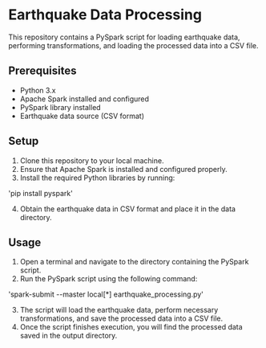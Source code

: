 # Earthquake Data Processing 

This repository contains a PySpark script for loading earthquake data, performing transformations, and loading the processed data into a CSV file. 

## Prerequisites
- Python 3.x
- Apache Spark installed and configured
- PySpark library installed
- Earthquake data source (CSV format)

## Setup
1. Clone this repository to your local machine.
2. Ensure that Apache Spark is installed and configured properly.
3. Install the required Python libraries by running:

'pip install pyspark'

4. Obtain the earthquake data in CSV format and place it in the data directory.

## Usage
1. Open a terminal and navigate to the directory containing the PySpark script.
2. Run the PySpark script using the following command:

'spark-submit --master local[*] earthquake_processing.py'

3. The script will load the earthquake data, perform necessary transformations, and save the processed data into a CSV file.
4. Once the script finishes execution, you will find the processed data saved in the output directory.

